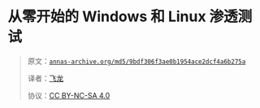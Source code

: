 # 从零开始的 Windows 和 Linux 渗透测试

> 原文：[`annas-archive.org/md5/9bdf306f3ae0b1954ace2dcf4a6b275a`](https://annas-archive.org/md5/9bdf306f3ae0b1954ace2dcf4a6b275a)
> 
> 译者：[飞龙](https://github.com/wizardforcel)
> 
> 协议：[CC BY-NC-SA 4.0](http://creativecommons.org/licenses/by-nc-sa/4.0/)

